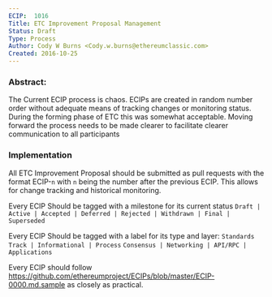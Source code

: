 ```yaml
---
ECIP:  1016
Title: ETC Improvement Proposal Management
Status: Draft
Type: Process
Author: Cody W Burns <Cody.w.burns@ethereumclassic.com>
Created: 2016-10-25
---
```


### Abstract: 
The Current ECIP process is chaos. ECIPs are created in random number order without adequate means of tracking changes or monitoring status. During the forming phase of ETC this was somewhat acceptable. Moving forward the process needs to be made clearer to facilitate clearer communication to all participants  

### Implementation
All ETC Improvement Proposal should be submitted as pull requests with the format ECIP-`n` with `n` being the number after the previous ECIP. This allows for change tracking and historical monitoring.

Every ECIP Should be tagged with a milestone for its current status
`Draft | Active | Accepted | Deferred | Rejected | Withdrawn | Final | Superseded`

Every ECIP Should be tagged with a label for its type and layer:
`Standards Track | Informational | Process`
`Consensus | Networking | API/RPC | Applications`

Every ECIP should follow https://github.com/ethereumproject/ECIPs/blob/master/ECIP-0000.md.sample as closely as practical.
